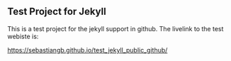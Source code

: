 ## Test Project for Jekyll

This is a test project for the jekyll support in github. The livelink to the test webiste is:

https://sebastiangb.github.io/test_jekyll_public_github/


